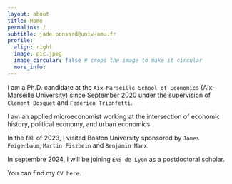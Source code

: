```yaml
---
layout: about
title: Home
permalink: /
subtitle: jade.ponsard@univ-amu.fr
profile:
  align: right
  image: pic.jpeg
  image_circular: false # crops the image to make it circular
  more_info:
---
```


I am a Ph.D. candidate at the `Aix-Marseille School of Economics` (Aix-Marseille University) since September 2020 under the supervision of `Clément Bosquet` and `Federico Trionfetti`. 

I am an applied microeconomist working at the intersection of economic history, political economy, and urban economics. 

In the fall of 2023, I visited Boston University sponsored by `James Feigenbaum`, `Martin Fiszbein` and `Benjamin Marx`.

In septembre 2024, I will be joining `ENS de Lyon` as a postdoctoral scholar.

You can find my `CV here`.
